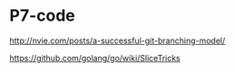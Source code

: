 # P7-code
http://nvie.com/posts/a-successful-git-branching-model/

https://github.com/golang/go/wiki/SliceTricks
